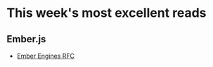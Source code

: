 # This week's most excellent reads

## Ember.js

* [Ember Engines
  RFC](https://github.com/tomdale/rfcs/blob/master/active/0000-engines.md)
